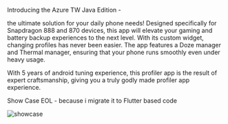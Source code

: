 Introducing the Azure TW Java Edition - 

the ultimate solution for your daily phone needs! Designed specifically for Snapdragon 888 and 870 devices, this app will elevate your gaming and battery backup experiences to the next level. With its custom widget, changing profiles has never been easier. The app features a Doze manager and Thermal manager, ensuring that your phone runs smoothly even under heavy usage.

With 5 years of android tuning experience, this profiler app is the result of expert craftsmanship, giving you a truly godly made profiler app experience.

Show Case EOL - because i migrate it to Flutter based code

![showcase](https://media.giphy.com/media/bOseZ5egBquVYms7jI/giphy.gif)
